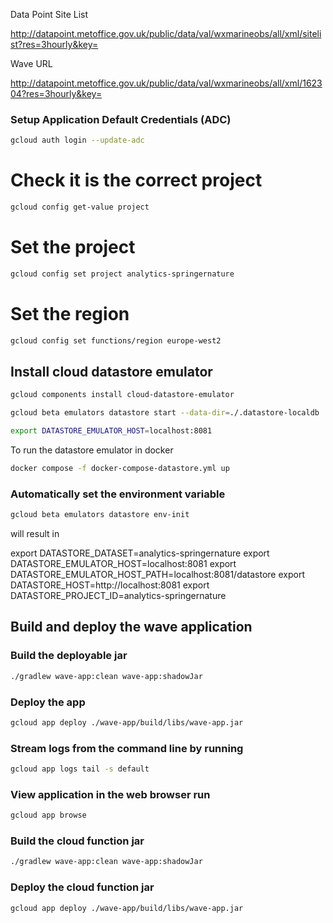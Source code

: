 Data Point Site List

http://datapoint.metoffice.gov.uk/public/data/val/wxmarineobs/all/xml/sitelist?res=3hourly&key=<metofficekey>

Wave URL

http://datapoint.metoffice.gov.uk/public/data/val/wxmarineobs/all/xml/162304?res=3hourly&key=<metofficekey>

### Setup Application Default Credentials (ADC)
```bash
gcloud auth login --update-adc
```
# Check it is the correct project
```bash
gcloud config get-value project
```
# Set the project
```bash
gcloud config set project analytics-springernature
```
# Set the region
```bash
gcloud config set functions/region europe-west2
```
## Install cloud datastore emulator
```bash
gcloud components install cloud-datastore-emulator
```
```bash
gcloud beta emulators datastore start --data-dir=./.datastore-localdb
```
```bash
export DATASTORE_EMULATOR_HOST=localhost:8081
```
To run the datastore emulator in docker
```bash
docker compose -f docker-compose-datastore.yml up
```



### Automatically set the environment variable
```bash
gcloud beta emulators datastore env-init
```
will result in 

export DATASTORE_DATASET=analytics-springernature
export DATASTORE_EMULATOR_HOST=localhost:8081
export DATASTORE_EMULATOR_HOST_PATH=localhost:8081/datastore
export DATASTORE_HOST=http://localhost:8081
export DATASTORE_PROJECT_ID=analytics-springernature


[//]: # ($&#40;gcloud beta emulators datastore env-init&#41;)

## Build and deploy the wave application

### Build the deployable jar
```bash
./gradlew wave-app:clean wave-app:shadowJar
```

### Deploy the app
```bash
gcloud app deploy ./wave-app/build/libs/wave-app.jar
```

### Stream logs from the command line by running
```bash
gcloud app logs tail -s default
```

### View application in the web browser run
```bash
gcloud app browse
```

### Build the cloud function jar
```bash
./gradlew wave-app:clean wave-app:shadowJar
```

### Deploy the cloud function jar
```bash
gcloud app deploy ./wave-app/build/libs/wave-app.jar
```

